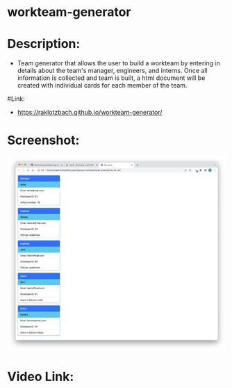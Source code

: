 # workteam-generator

# Description:
- Team generator that allows the user to build a workteam by entering in details about the team's manager, engineers, and interns.  Once all information is collected and team is built, a html document will be created with individual cards for each member of the team.

#Link:

* https://raklotzbach.github.io/workteam-generator/

# Screenshot:

![image](./assets/images/screenshot.png)

# Video Link:




